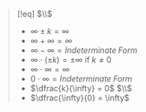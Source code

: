 > [!eq] $\\$
> - $\infty \pm k = \infty$
> - $\infty + \infty = \infty$
> - $\infty - \infty = Indeterminate\; Form$
> - $\infty \cdot (\pm k) = \pm \infty$ if $k \neq 0$
> - $\infty \cdot \infty = \infty$
> - $0\cdot \infty = Indeterminate\; Form$
> - $\dfrac{k}{\infty} = 0$
> $\\$
> - $\dfrac{\infty}{0} = \infty$